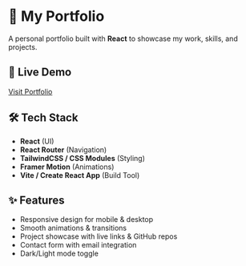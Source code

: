 # 🚀 My Portfolio

A personal portfolio built with **React** to showcase my work, skills, and projects.

## 📌 Live Demo
[Visit Portfolio](https://pratheeshkrishnan.netlify.app)

## 🛠 Tech Stack
- **React** (UI)
- **React Router** (Navigation)
- **TailwindCSS / CSS Modules** (Styling)
- **Framer Motion** (Animations)
- **Vite / Create React App** (Build Tool)

## ✨ Features
- Responsive design for mobile & desktop
- Smooth animations & transitions
- Project showcase with live links & GitHub repos
- Contact form with email integration
- Dark/Light mode toggle

